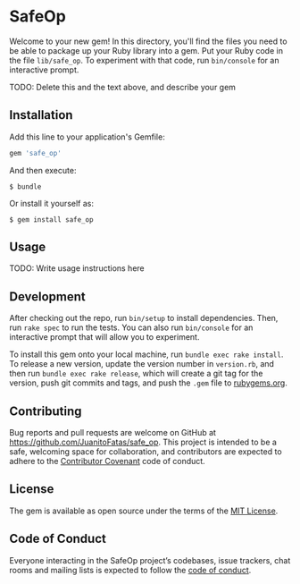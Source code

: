 # SafeOp

Welcome to your new gem! In this directory, you'll find the files you need to be able to package up your Ruby library into a gem. Put your Ruby code in the file `lib/safe_op`. To experiment with that code, run `bin/console` for an interactive prompt.

TODO: Delete this and the text above, and describe your gem

## Installation

Add this line to your application's Gemfile:

```ruby
gem 'safe_op'
```

And then execute:

    $ bundle

Or install it yourself as:

    $ gem install safe_op

## Usage

TODO: Write usage instructions here

## Development

After checking out the repo, run `bin/setup` to install dependencies. Then, run `rake spec` to run the tests. You can also run `bin/console` for an interactive prompt that will allow you to experiment.

To install this gem onto your local machine, run `bundle exec rake install`. To release a new version, update the version number in `version.rb`, and then run `bundle exec rake release`, which will create a git tag for the version, push git commits and tags, and push the `.gem` file to [rubygems.org](https://rubygems.org).

## Contributing

Bug reports and pull requests are welcome on GitHub at https://github.com/JuanitoFatas/safe_op. This project is intended to be a safe, welcoming space for collaboration, and contributors are expected to adhere to the [Contributor Covenant](http://contributor-covenant.org) code of conduct.

## License

The gem is available as open source under the terms of the [MIT License](https://opensource.org/licenses/MIT).

## Code of Conduct

Everyone interacting in the SafeOp project’s codebases, issue trackers, chat rooms and mailing lists is expected to follow the [code of conduct](https://github.com/JuanitoFatas/safe_op/blob/master/CODE_OF_CONDUCT.md).

